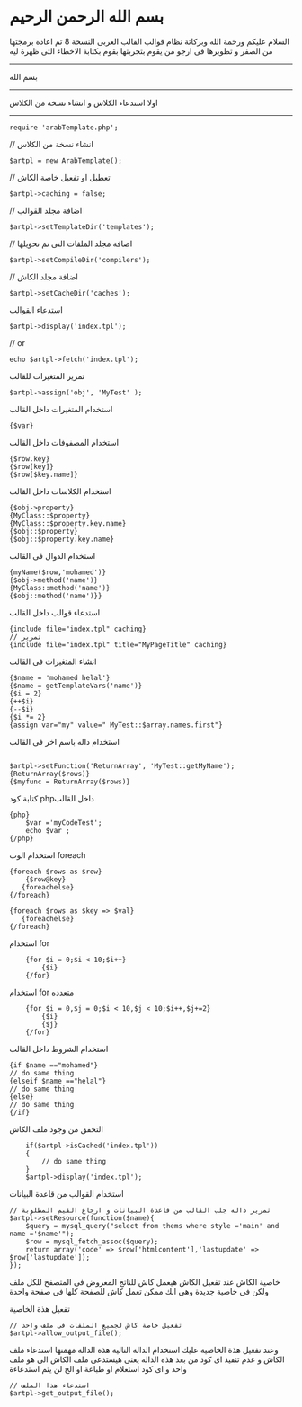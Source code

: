بسم الله الرحمن الرحيم
==============
السلام عليكم ورحمة الله وبركاتة
نظام قوالب القالب العربى النسخة 8 تم اعادة برمجتها من الصفر و تطويرها فى ارجو من يقوم بتجربتها  بقوم بكتابة الاخطاء التى ظهرة ليه

* * *

بسم الله 

* * *

اولا استدعاء الكلاس و انشاء نسخة من الكلاس

* * *

```code
require 'arabTemplate.php';
```
// انشاء نسخة من الكلاس

```code
$artpl = new ArabTemplate();
```
// تعطبل او تفعيل خاصة الكاش

```code
$artpl->caching = false;
```
// اضافة مجلد القوالب

```code
$artpl->setTemplateDir('templates');
```
// اضافة مجلد الملفات التى تم تحويلها

```code
$artpl->setCompileDir('compilers');
```
// اضافة مجلد الكاش

```code
$artpl->setCacheDir('caches');
```

استدعاء القوالب

```code
$artpl->display('index.tpl');
```

// or 

```code
echo $artpl->fetch('index.tpl');
```

تمرير المتغيرات للقالب

```code
$artpl->assign('obj', 'MyTest' );
```

استخدام المتغيرات داخل القالب

```code
{$var}
```

استخدام المصفوفات داخل القالب

```code
{$row.key}
{$row[key]}
{$row[$key.name]}
```

استخدام الكلاسات داخل القالب

```code
{$obj->property}
{MyClass::$property}
{MyClass::$property.key.name}
{$obj::$property}
{$obj::$property.key.name}
```

استخدام الدوال فى القالب

```code
{myName($row,'mohamed')}
{$obj->method('name')}
{MyClass::method('name')}
{$obj::method('name')}}
```

استدعاء قوالب داخل القالب

```code
{include file="index.tpl" caching}
// تمرير
{include file="index.tpl" title="MyPageTitle" caching}
```

انشاء المتغيرات فى القالب

```code
{$name = 'mohamed helal'}
{$name = getTemplateVars('name')}
{$i = 2}
{++$i}
{--$i}
{$i *= 2}
{assign var="my" value=" MyTest::$array.names.first"}
```

استخدام داله باسم اخر  فى القالب

```code

$artpl->setFunction('ReturnArray', 'MyTest::getMyName');
{ReturnArray($rows)}
{$myfunc = ReturnArray($rows)}
```

كتابة كود phpداخل القالب

```code
{php}
	$var ='myCodeTest';
	echo $var ;
{/php}
```

		
استخدام الوب foreach

```code
{foreach $rows as $row}
	{$row@key}
   {foreachelse}
{/foreach}

{foreach $rows as $key => $val}
   {foreachelse}
{/foreach}
```

استخدام for

```code
	{for $i = 0;$i < 10;$i++}
		{$i}
	{/for}
```

استخدام for متعدده

```code
	{for $i = 0,$j = 0;$i < 10,$j < 10;$i++,$j+=2}
		{$i}
		{$j}
	{/for}
```

استخدام الشروط داخل القالب

```code
{if $name =="mohamed"}
// do same thing
{elseif $name =="helal"}
// do same thing
{else}
// do same thing
{/if}

```

التحقق من وجود ملف الكاش

```code
	if($artpl->isCached('index.tpl'))
	{
		// do same thing
	}
	$artpl->display('index.tpl');
```


استخدام  القوالب من قاعدة البيانات


```code
// تمرير داله جلب القالب من قاعدة البيانات و ارجاع القيم المطلوبة
$artpl->setResource(function($name){
	$query = mysql_query("select from thems where style ='main' and name ='$name'");
	$row = mysql_fetch_assoc($query);
	return array('code' => $row['htmlcontent'],'lastupdate' => $row['lastupdate']);
});
```

خاصية الكاش عند تفعيل الكاش هيعمل كاش للناتج المعروض فى المتصفح
للكل ملف ولكن فى خاصية جديدة وهى انك ممكن تعمل كاش للصفحة  كلها  فى صفحة واحدة




تفعيل هذة الخاصية

```code
// تفعيل خاصة كاش لجميع الملفات فى ملف واحد
$artpl->allow_output_file();

```
وعند تفعيل هذة الخاصية عليك استخدام الداله التالية
هذه الداله مهمتها استدعاء ملف الكاش و عدم تنفيذ اى كود 
من بعد هذة الداله يعنى هيستدعى ملف الكاش  الى هو ملف واحد  و اى كود استعلام او طباعة او الخ لن يتم استدعاءة

```code
// استدعاء هذا الملف  
$artpl->get_output_file();

```
